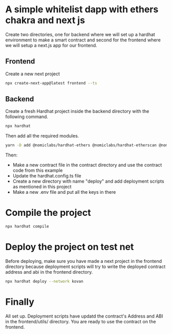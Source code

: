 # A simple whitelist dapp with ethers chakra and next js

Create two directories, one for backend where we will set up a hardhat environment to make a smart contract and second for the frontend where we will setup a next.js app for our frontend. 


## Frontend

Create a new next project

```bash
npx create-next-app@latest frontend --ts
```


## Backend

Create a fresh Hardhat project inside the backend directory with the following command. 
```bash
npx hardhat
```
Then add all the required modules.
```bash
yarn -D add @nomiclabs/hardhat-ethers @nomiclabs/hardhat-etherscan @nomiclabs/hardhat-waffle @typechain/ethers-v5 @typechain/hardhat chai dotenv ethereum-waffle ethers hardhat-deploy hardhat-gas-reporter  solidity-coverage ts-node typescript
```

Then:
- Make a new contract file in the contract directory and use the contract code from this example
- Update the hardhat.config.ts file
- Create a new directory with name "deploy" and add deployment scripts as mentioned in this project
- Make a new .env file and put all the keys in there 

# Compile the project
```bash
npx hardhat compile
```

# Deploy the project on test net
Before deploying, make sure you have made a next project in the frontend directory because deployment scripts will try to write the deployed contract address and abi in the frontend directory.

```bash
npx hardhat deploy --network kovan
```

# Finally
All set up. Deployment scripts have updatd the contract's Address and ABI in the frontend/utils/ directory. You are ready to use the contract on the frontend. 



